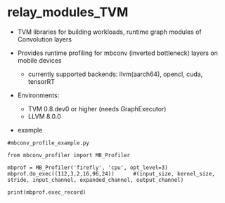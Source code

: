 # relay_modules_TVM
- TVM libraries for building workloads, runtime graph modules of Convolution layers
- Provides runtime profiling for mbconv (inverted bottleneck) layers on mobile devices
    - currently supported backends: llvm(aarch64), opencl, cuda, tensorRT

- Environments:
    - TVM 0.8.dev0 or higher (needs GraphExecutor)
    - LLVM 8.0.0

- example
```
#mbconv_profile_example.py

from mbconv_profiler import MB_Profiler

mbprof = MB_Profiler('firefly', 'cpu', opt_level=3)
mbprof.do_exec((112,3,2,16,96,24))      #(input_size, kernel_size, stride, input_channel, expanded_channel, output_channel)

print(mbprof.exec_record)
```
